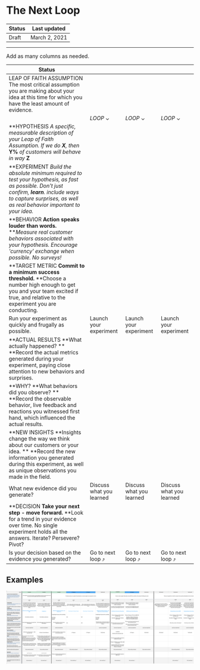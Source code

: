 # The Next Loop

| Status | Last updated |
|---|---|
| Draft | March 2, 2021 |

<hr />

Add as many columns as needed.

| Status   | |   | |     
| ---- | --- | --- | ----| 
| LEAP OF FAITH ASSUMPTION The most critical assumption you are making about your idea at this time for which you have the least amount of evidence. |               |  |  |
|  | *LOOP* ⌄  | *LOOP* ⌄    | *LOOP* ⌄   |
| **HYPOTHESIS **A specific, measurable description of your Leap of Faith Assumption.  *If we do* **X***, then* **Y%** *of customers will behave in way* **Z** |       |   |   |
| **EXPERIMENT **Build the absolute minimum required to test your hypothesis, as fast as possible.  *Don't just confirm,* **learn***. include ways to capture surprises, as well as real behavior important to your idea.* |  |    |     |
| **BEHAVIOR **Action speaks louder than words.**  ***Measure real customer behaviors associated with your hypothesis. Encourage 'currency' exchange when possible. No surveys!* |    |       |       |
| **TARGET METRIC **Commit to a minimum success threshold.**  **Choose a number high enough to get you and your team excited if true, and relative to the experiment you are conducting. |     |        |                          |
| Run your experiment as quickly and frugally as possible.     | Launch your experiment   | Launch your experiment   | Launch your experiment   |
| **ACTUAL RESULTS **What actually happened? ** **Record the actual metrics generated during your experiment, paying close attention to new behaviors and surprises. |                          |                          |   |
| **WHY? **What behaviors did you observe? ** **Record the observable behavior, live feedback and reactions you witnessed first hand, which influenced the actual results. |                          |                          |                          |
| **NEW INSIGHTS **Insights change the way we think about our customers or your idea. ** **Record the new information you generated during this experiment, as well as unique observations you made in the field. |   |   |    |
| What new evidence did you generate? | Discuss what you learned | Discuss what you learned | Discuss what you learned |
| **DECISION **Take your next step - move forward.**  **Look for a trend in your evidence over time. No single experiment holds all the answers. Iterate? Persevere? Pivot? |                          |                          |                          |
| Is your decision based on the evidence you generated?        | Go to next loop ⤴        | Go to next loop ⤴        | Go to next loop ⤴        |


## Examples
![](../images/Screenshot%202022-03-09%20at%2012.44.20.png)
